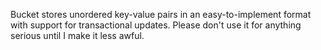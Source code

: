 Bucket stores unordered key-value pairs in an easy-to-implement format with support for transactional updates.
Please don't use it for anything serious until I make it less awful.
